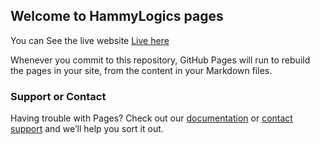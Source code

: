## Welcome to HammyLogics pages

You can See  the live website  [Live here](https://hamm01.github.io/mortal.github.io/doc/) 

Whenever you commit to this repository, GitHub Pages will run to rebuild the pages in your site, from the content in your Markdown files.


### Support or Contact

Having trouble with Pages? Check out our [documentation](https://help.github.com/categories/github-pages-basics/) or [contact support](https://github.com/contact) and we’ll help you sort it out.
